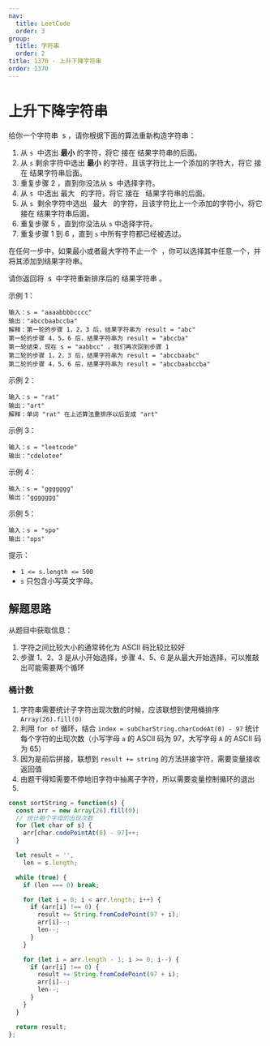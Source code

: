 ```yaml
---
nav:
  title: LeetCode
  order: 3
group:
  title: 字符串
  order: 2
title: 1370 - 上升下降字符串
order: 1370
---
```


# 上升下降字符串

给你一个字符串  s ，请你根据下面的算法重新构造字符串：

1. 从 `s`  中选出 **最小** 的字符，将它 接在 结果字符串的后面。
2. 从 `s` 剩余字符中选出 **最小** 的字符，且该字符比上一个添加的字符大，将它 接在 结果字符串后面。
3. 重复步骤 2 ，直到你没法从 s  中选择字符。
4. 从 `s`  中选出 最大   的字符，将它 接在   结果字符串的后面。
5. 从 `s`  剩余字符中选出   最大   的字符，且该字符比上一个添加的字符小，将它 接在 结果字符串后面。
6. 重复步骤 5 ，直到你没法从 `s` 中选择字符。
7. 重复步骤 1 到 6 ，直到 `s` 中所有字符都已经被选过。

在任何一步中，如果最小或者最大字符不止一个  ，你可以选择其中任意一个，并将其添加到结果字符串。

请你返回将  s  中字符重新排序后的 结果字符串 。

示例 1：

```plain
输入：s = "aaaabbbbcccc"
输出："abccbaabccba"
解释：第一轮的步骤 1，2，3 后，结果字符串为 result = "abc"
第一轮的步骤 4，5，6 后，结果字符串为 result = "abccba"
第一轮结束，现在 s = "aabbcc" ，我们再次回到步骤 1
第二轮的步骤 1，2，3 后，结果字符串为 result = "abccbaabc"
第二轮的步骤 4，5，6 后，结果字符串为 result = "abccbaabccba"
```

示例 2：

```plain
输入：s = "rat"
输出："art"
解释：单词 "rat" 在上述算法重排序以后变成 "art"
```

示例 3：

```plain
输入：s = "leetcode"
输出："cdelotee"
```

示例 4：

```plain
输入：s = "ggggggg"
输出："ggggggg"
```

示例 5：

```plain
输入：s = "spo"
输出："ops"
```

提示：

- `1 <= s.length <= 500`
- `s` 只包含小写英文字母。

## 解题思路

从题目中获取信息：

1. 字符之间比较大小的通常转化为 ASCII 码比较比较好
2. 步骤 1、2、3 是从小开始选择，步骤 4、5、6 是从最大开始选择，可以推敲出可能需要两个循环

### 桶计数

1. 字符串需要统计子字符出现次数的时候，应该联想到使用桶排序 `Array(26).fill(0)`
2. 利用 `for of` 循环，结合 `index = subCharString.charCodeAt(0) - 97` 统计每个字符的出现次数（小写字母 `a` 的 ASCII 码为 97，大写字母 `A` 的 ASCII 码为 65）
3. 因为是前后拼接，联想到 `result += string` 的方法拼接字符，需要变量接收返回值
4. 由题干得知需要不停地旧字符中抽离子字符，所以需要变量控制循环的退出
5.

```js
const sortString = function(s) {
  const arr = new Array(26).fill(0);
  // 统计每个字母的出现次数
  for (let char of s) {
    arr[char.codePointAt(0) - 97]++;
  }

  let result = '',
    len = s.length;

  while (true) {
    if (len === 0) break;

    for (let i = 0; i < arr.length; i++) {
      if (arr[i] !== 0) {
        result += String.fromCodePoint(97 + i);
        arr[i]--;
        len--;
      }
    }

    for (let i = arr.length - 1; i >= 0; i--) {
      if (arr[i] !== 0) {
        result += String.fromCodePoint(97 + i);
        arr[i]--;
        len--;
      }
    }
  }

  return result;
};
```
